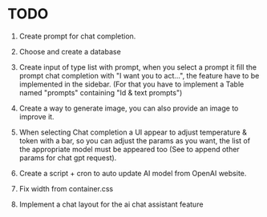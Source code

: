 # TODO

1. Create prompt for chat completion.

2. Choose and create a database

3. Create input of type list with prompt, when you select a prompt it fill the
   prompt chat completion with "I want you to act...", the feature have to be implemented in the sidebar.
   (For that you have to implement a Table named "prompts" containing "Id & text prompts")

4. Create a way to generate image, you can also provide an image to improve it.

5. When selecting Chat completion a UI appear to adjust temperature & token with a bar, so you can adjust the params as you want, the list of the appropriate model must be appeared too (See to append other params for chat gpt request).

6. Create a script + cron to auto update AI model from OpenAI website.

7. Fix width from container.css

8. Implement a chat layout for the ai chat assistant feature
